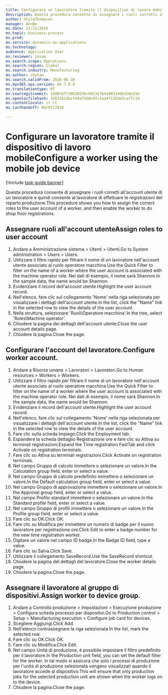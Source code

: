 ```yaml
--- 
title: Configurare un lavoratore tramite il dispositivo di lavoro mobile
description: Questa procedura consente di assegnare i ruoli corretti all'account utente di un lavoratore e quindi consente al lavoratore di effettuare le registrazioni del reparto produzione.
author: ShylaThompson
manager: AnnBe
ms.date: 11/11/2016
ms.topic: business-process
ms.prod: 
ms.service: dynamics-ax-applications
ms.technology: 
audience: Application User
ms.reviewer: josaw
ms.search.scope: Operations
ms.search.region: Global
ms.search.industry: Manufacturing
ms.author: shylaw
ms.search.validFrom: 2016-06-30
ms.dyn365.ops.version: AX 7.0.0
ms.translationtype: HT
ms.sourcegitcommit: 1d98cbff30620256c9d13e7b4a90314db150e33e
ms.openlocfilehash: 3582561dbcf44a7260c0fc1aa4f11b3e5caffc1d
ms.contentlocale: it-it
ms.lasthandoff: 08/07/2018

---
```

# <a name="configure-a-worker-using-the-mobile-job-device"></a><span data-ttu-id="ab992-103">Configurare un lavoratore tramite il dispositivo di lavoro mobile</span><span class="sxs-lookup"><span data-stu-id="ab992-103">Configure a worker using the mobile job device</span></span>

[!include [task guide banner](../../includes/task-guide-banner.md)]

<span data-ttu-id="ab992-104">Questa procedura consente di assegnare i ruoli corretti all'account utente di un lavoratore e quindi consente al lavoratore di effettuare le registrazioni del reparto produzione.</span><span class="sxs-lookup"><span data-stu-id="ab992-104">This procedure shows you how to assign the correct roles to the user account of a worker, and then enable the worker to do shop floor registrations.</span></span>


## <a name="assign-roles-to-user-account"></a><span data-ttu-id="ab992-105">Assegnare ruoli all'account utente</span><span class="sxs-lookup"><span data-stu-id="ab992-105">Assign roles to user account</span></span>
1. <span data-ttu-id="ab992-106">Andare a Amministrazione sistema > Utenti > Utenti.</span><span class="sxs-lookup"><span data-stu-id="ab992-106">Go to System administration > Users > Users.</span></span>
2. <span data-ttu-id="ab992-107">Utilizzare il filtro rapido per filtrare il nome di un lavoratore nell'account utente associato al ruolo operatore macchina.</span><span class="sxs-lookup"><span data-stu-id="ab992-107">Use the Quick Filter to filter on the name of a worker where the user account is associated with the machine operator role.</span></span> <span data-ttu-id="ab992-108">Nei dati di esempio, il nome sarà Shannon.</span><span class="sxs-lookup"><span data-stu-id="ab992-108">In the sample data, the name would be Shannon.</span></span>
3. <span data-ttu-id="ab992-109">Evidenziare il record dell'account utente.</span><span class="sxs-lookup"><span data-stu-id="ab992-109">Highlight the user account record.</span></span>
4. <span data-ttu-id="ab992-110">Nell'elenco, fare clic sul collegamento 'Nome' nella riga selezionata per visualizzare i dettagli dell'account utente.</span><span class="sxs-lookup"><span data-stu-id="ab992-110">In the list, click the "Name" link in the selected row to view the details of the user account.</span></span>
5. <span data-ttu-id="ab992-111">Nella struttura, selezionare 'Ruoli\Operatore macchina'.</span><span class="sxs-lookup"><span data-stu-id="ab992-111">In the tree, select 'Roles\Machine operator'.</span></span>
6. <span data-ttu-id="ab992-112">Chiudere la pagina dei dettagli dell'account utente.</span><span class="sxs-lookup"><span data-stu-id="ab992-112">Close the user account details page.</span></span>
7. <span data-ttu-id="ab992-113">Chiudere la pagina.</span><span class="sxs-lookup"><span data-stu-id="ab992-113">Close the page.</span></span>

## <a name="configure-worker-account"></a><span data-ttu-id="ab992-114">Configurare l'account del lavoratore.</span><span class="sxs-lookup"><span data-stu-id="ab992-114">Configure worker account.</span></span>
1. <span data-ttu-id="ab992-115">Andare a Risorse umane > Lavoratori > Lavoratori.</span><span class="sxs-lookup"><span data-stu-id="ab992-115">Go to Human resources > Workers > Workers.</span></span>
2. <span data-ttu-id="ab992-116">Utilizzare il filtro rapido per filtrare il nome di un lavoratore nell'account utente associato al ruolo operatore macchina.</span><span class="sxs-lookup"><span data-stu-id="ab992-116">Use the Quick Filter to filter on the name of a worker where the user account is associated with the machine operator role.</span></span> <span data-ttu-id="ab992-117">Nei dati di esempio, il nome sarà Shannon.</span><span class="sxs-lookup"><span data-stu-id="ab992-117">In the sample data, the name would be Shannon.</span></span>
3. <span data-ttu-id="ab992-118">Evidenziare il record dell'account utente.</span><span class="sxs-lookup"><span data-stu-id="ab992-118">Highlight the user account record.</span></span>
4. <span data-ttu-id="ab992-119">Nell'elenco, fare clic sul collegamento 'Nome' nella riga selezionata per visualizzare i dettagli dell'account utente.</span><span class="sxs-lookup"><span data-stu-id="ab992-119">In the list, click the "Name" link in the selected row to view the details of the user account.</span></span>
5. <span data-ttu-id="ab992-120">Fare clic sulla scheda Impiego.</span><span class="sxs-lookup"><span data-stu-id="ab992-120">Click the Employment tab.</span></span>
6. <span data-ttu-id="ab992-121">Espandere la scheda dettaglio Registrazione ore e fare clic su Attiva su terminali registrazioni.</span><span class="sxs-lookup"><span data-stu-id="ab992-121">Expand the Time registration FastTab and click Activate on registration terminals.</span></span>
7. <span data-ttu-id="ab992-122">Fare clic su Attiva su terminali registrazioni.</span><span class="sxs-lookup"><span data-stu-id="ab992-122">Click Activate on registration terminals.</span></span>
8. <span data-ttu-id="ab992-123">Nel campo Gruppo di calcolo immettere o selezionare un valore.</span><span class="sxs-lookup"><span data-stu-id="ab992-123">In the Calculation group field, enter or select a value.</span></span>
9. <span data-ttu-id="ab992-124">Nel campo Gruppo di calcolo predefinito immettere o selezionare un valore.</span><span class="sxs-lookup"><span data-stu-id="ab992-124">In the Default calculation group field, enter or select a value.</span></span>
10. <span data-ttu-id="ab992-125">Nel campo Gruppo di approvazione immettere o selezionare un valore.</span><span class="sxs-lookup"><span data-stu-id="ab992-125">In the Approval group field, enter or select a value.</span></span>
11. <span data-ttu-id="ab992-126">Nel campo Profilo standard immettere o selezionare un valore.</span><span class="sxs-lookup"><span data-stu-id="ab992-126">In the Standard profile field, enter or select a value.</span></span>
12. <span data-ttu-id="ab992-127">Nel campo Gruppo di profili immettere o selezionare un valore.</span><span class="sxs-lookup"><span data-stu-id="ab992-127">In the Profile group field, enter or select a value.</span></span>
13. <span data-ttu-id="ab992-128">Fare clic su OK.</span><span class="sxs-lookup"><span data-stu-id="ab992-128">Click OK.</span></span>
14. <span data-ttu-id="ab992-129">Fare clic su Modifica per immettere un numero di badge per il nuovo lavoratore per registrazione ore.</span><span class="sxs-lookup"><span data-stu-id="ab992-129">Click Edit to enter a badge number for the new time registration worker.</span></span>
15. <span data-ttu-id="ab992-130">Digitare un valore nel campo ID badge.</span><span class="sxs-lookup"><span data-stu-id="ab992-130">In the Badge ID field, type a value.</span></span>
16. <span data-ttu-id="ab992-131">Fare clic su Salva.</span><span class="sxs-lookup"><span data-stu-id="ab992-131">Click Save.</span></span>
17. <span data-ttu-id="ab992-132">Utilizzare il collegamento SaveRecord.</span><span class="sxs-lookup"><span data-stu-id="ab992-132">Use the SaveRecord shortcut.</span></span>
18. <span data-ttu-id="ab992-133">Chiudere la pagina del dettagli del lavoratore.</span><span class="sxs-lookup"><span data-stu-id="ab992-133">Close the worker details page.</span></span>
19. <span data-ttu-id="ab992-134">Chiudere la pagina.</span><span class="sxs-lookup"><span data-stu-id="ab992-134">Close the page.</span></span>

## <a name="assign-worker-to-device-group"></a><span data-ttu-id="ab992-135">Assegnare il lavoratore al gruppo di dispositivi.</span><span class="sxs-lookup"><span data-stu-id="ab992-135">Assign worker to device group.</span></span>
1. <span data-ttu-id="ab992-136">Andare a Controllo produzione > Impostazioni > Esecuzione produzione > Configura scheda processo per dispositivi.</span><span class="sxs-lookup"><span data-stu-id="ab992-136">Go to Production control > Setup > Manufacturing execution > Configure job card for devices.</span></span>
2. <span data-ttu-id="ab992-137">Scegliere Aggiungi.</span><span class="sxs-lookup"><span data-stu-id="ab992-137">Click Add.</span></span>
3. <span data-ttu-id="ab992-138">Nell'elenco contrassegnare la riga selezionata.</span><span class="sxs-lookup"><span data-stu-id="ab992-138">In the list, mark the selected row.</span></span>
4. <span data-ttu-id="ab992-139">Fare clic su OK.</span><span class="sxs-lookup"><span data-stu-id="ab992-139">Click OK.</span></span>
5. <span data-ttu-id="ab992-140">Fare clic su Modifica.</span><span class="sxs-lookup"><span data-stu-id="ab992-140">Click Edit.</span></span>
6. <span data-ttu-id="ab992-141">Nel campo Unità di produzione, è possibile impostare il filtro predefinito per il lavoratore.</span><span class="sxs-lookup"><span data-stu-id="ab992-141">In the Production unit field, you can set the default filter for the worker.</span></span> <span data-ttu-id="ab992-142">In tal modo si assicura che solo i processi di produzione per l'unità di produzione selezionata vengano visualizzati quando il lavoratore accede al dispositivo.</span><span class="sxs-lookup"><span data-stu-id="ab992-142">This will ensure that only production jobs for the selected production unit are shown when the worker logs on to the device.</span></span>
7. <span data-ttu-id="ab992-143">Chiudere la pagina.</span><span class="sxs-lookup"><span data-stu-id="ab992-143">Close the page.</span></span>

